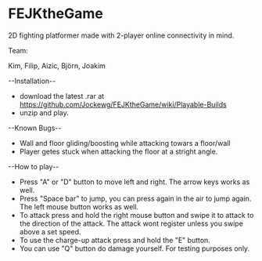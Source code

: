 # FEJKtheGame
2D fighting platformer made with 2-player online connectivity in mind.

Team:

Kim, 
Filip,
Aizic,
Björn,
Joakim

--Installation--

  - download the latest .rar at https://github.com/Jockewg/FEJKtheGame/wiki/Playable-Builds
  - unzip and play.
  
--Known Bugs--

  - Wall and floor gliding/boosting while attacking towars a floor/wall
  - Player getes stuck when attacking the floor at a stright angle.

--How to play--

  - Press "A" or "D" button to move left and right. The arrow keys works as well.
  - Press "Space bar" to jump, you can press again in the air to jump again. The left mouse button works as well.
  - To attack press and hold the right mouse button and swipe it to attack to the direction of the attack. The attack wont register unless you swipe above a set speed.
  - To use the charge-up attack press and hold the "E" button.
  - You can use "Q" button do damage yourself. For testing purposes only.

